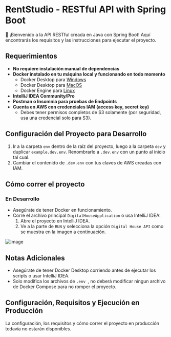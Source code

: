 # RentStudio - RESTful API with Spring Boot

👋 ¡Bienvenido a la API RESTful creada en Java con Spring Boot! Aquí encontrarás los requisitos y las instrucciones para ejecutar el proyecto.

## Requerimientos

- **No requiere instalación manual de dependencias**
- **Docker instalado en tu máquina local y funcionando en todo momento**
  - Docker Desktop para [Windows](https://docs.docker.com/desktop/install/windows-install/)
  - Docker Desktop para [MacOS](https://docs.docker.com/desktop/install/mac-install/)
  - Docker Engine para [Linux](https://docs.docker.com/engine/install/)
- **IntelliJ IDEA Community/Pro**
- **Postman o Insomnia para pruebas de Endpoints**
- **Cuenta en AWS con credenciales IAM (access key, secret key)**
  - Debes tener permisos completos de S3 solamente (por seguridad, usa una credencial solo para S3).

## Configuración del Proyecto para Desarrollo

1. Ir a la carpeta `env` dentro de la raíz del proyecto, luego a la carpeta `dev` y duplicar `example.dev.env`. Renombrarlo a `.dev.env` con un punto al inicio tal cual.
2. Cambiar el contenido de `.dev.env` con tus claves de AWS creadas con IAM.

## Cómo correr el proyecto

### En Desarrollo

- Asegúrate de tener Docker en funcionamiento.
- Corre el archivo principal `DigitalHouseApplication` o usa IntelliJ IDEA:
  1. Abre el proyecto en IntelliJ IDEA.
  2. Ve a la parte de `RUN` y selecciona la opción `Digital House API` como se muestra en la imagen a continuación.
     
![image](https://github.com/1774-ProyectoIntegrador/backend/assets/29287036/19385d9e-c542-474b-947b-6aabbe0652e4)

## Notas Adicionales

- Asegúrate de tener Docker Desktop corriendo antes de ejecutar los scripts o usar IntelliJ IDEA.
- Solo modifica los archivos de `.env `, no deberá modificar ningun archivo de Docker Compose para no romper el proyecto.

## Configuración, Requisitos y Ejecución en Producción

La configuración, los requisitos y cómo correr el proyecto en producción todavía no estarán disponibles.
